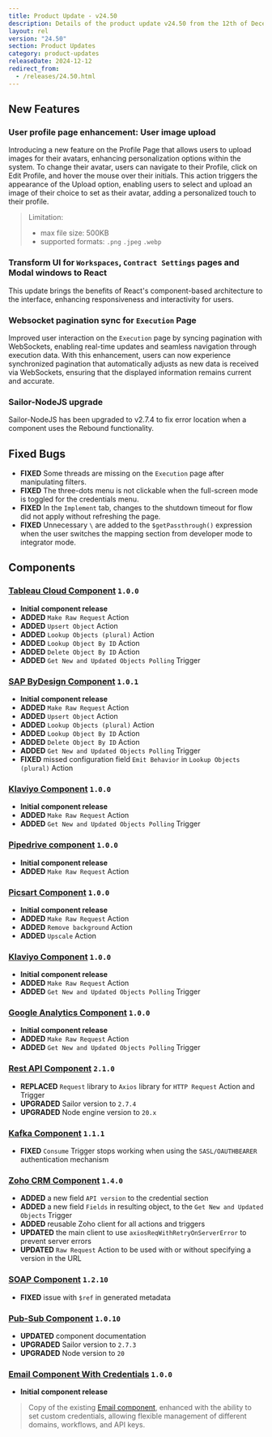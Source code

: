 ```yaml
---
title: Product Update - v24.50
description: Details of the product update v24.50 from the 12th of December 2024.
layout: rel
version: "24.50"
section: Product Updates
category: product-updates
releaseDate: 2024-12-12
redirect_from:
  - /releases/24.50.html
---
```


## New Features
### User profile page enhancement: User image upload
Introducing a new feature on the Profile Page that allows users to upload images for their avatars, enhancing personalization options within the system. To change their avatar, users can navigate to their Profile, click on Edit Profile, and hover the mouse over their initials. This action triggers the appearance of the Upload option, enabling users to select and upload an image of their choice to set as their avatar, adding a personalized touch to their profile.

> Limitation:
> - max file size: 500KB
> - supported formats: `.png` `.jpeg` `.webp`

### Transform UI for `Workspaces`, `Contract Settings` pages and Modal windows to React
This update brings the benefits of React's component-based architecture to the interface, enhancing responsiveness and interactivity for users.

### Websocket pagination sync for `Execution` Page
Improved user interaction on the `Execution` page by syncing pagination with WebSockets, enabling real-time updates and seamless navigation through execution data. With this enhancement, users can now experience synchronized pagination that automatically adjusts as new data is received via WebSockets, ensuring that the displayed information remains current and accurate.

### Sailor-NodeJS upgrade
Sailor-NodeJS has been upgraded to v2.7.4 to fix error location when a component uses the Rebound functionality.

## Fixed Bugs
*   **FIXED** Some threads are missing on the `Execution` page after manipulating filters.
*   **FIXED** The three-dots menu is not clickable when the full-screen mode is toggled for the credentials menu.
*   **FIXED** In the `Implement` tab, changes to the shutdown timeout for flow did not apply without refreshing the page.
*   **FIXED** Unnecessary `\` are added to the `$getPassthrough()` expression when the user switches the mapping section from developer mode to integrator mode.

## Components
### [Tableau Cloud Component](/components/tableau-cloud-component/) `1.0.0`
*   **Initial component release**
*   **ADDED** `Make Raw Request` Action
*   **ADDED** `Upsert Object` Action
*   **ADDED** `Lookup Objects (plural)` Action
*   **ADDED** `Lookup Object By ID` Action
*   **ADDED** `Delete Object By ID` Action
*   **ADDED** `Get New and Updated Objects Polling` Trigger

### [SAP ByDesign Component](/components/sapbydesign-component/) `1.0.1`
*   **Initial component release**
*   **ADDED** `Make Raw Request` Action
*   **ADDED** `Upsert Object` Action
*   **ADDED** `Lookup Objects (plural)` Action
*   **ADDED** `Lookup Object By ID` Action
*   **ADDED** `Delete Object By ID` Action
*   **ADDED** `Get New and Updated Objects Polling` Trigger
*   **FIXED** missed configuration field `Emit Behavior` in `Lookup Objects (plural)` Action

### [Klaviyo Component](/components/klaviyo-component/) `1.0.0`
*   **Initial component release**
*   **ADDED** `Make Raw Request` Action
*   **ADDED** `Get New and Updated Objects Polling` Trigger

### [Pipedrive component](/components/pipedrive-component/) `1.0.0`
*   **Initial component release**
*   **ADDED** `Make Raw Request` Action

### [Picsart Component](/components/picsart-component/) `1.0.0`
*   **Initial component release**
*   **ADDED** `Make Raw Request` Action
*   **ADDED** `Remove background` Action
*   **ADDED** `Upscale` Action

### [Klaviyo Component](/components/klaviyo-component/) `1.0.0`
*   **Initial component release**
*   **ADDED** `Make Raw Request` Action
*   **ADDED** `Get New and Updated Objects Polling` Trigger

### [Google Analytics Component](/components/google-analytics-component/) `1.0.0`
*   **Initial component release**
*   **ADDED** `Make Raw Request` Action
*   **ADDED** `Get New and Updated Objects Polling` Trigger

### [Rest API Component](/components/rest-api/) `2.1.0`
*   **REPLACED** `Request` library to `Axios` library for `HTTP Request` Action and Trigger
*   **UPGRADED** Sailor version to `2.7.4`
*   **UPGRADED** Node engine version to `20.x`

### [Kafka Component](/components/kafka/) `1.1.1`
*   **FIXED** `Consume` Trigger stops working when using the `SASL/OAUTHBEARER` authentication mechanism

### [Zoho CRM Component](/components/zoho-crm/) `1.4.0`
*   **ADDED** a new field `API version` to the credential section
*   **ADDED** a new field `Fields` in resulting object, to the `Get New and Updated Objects` Trigger
*   **ADDED** reusable Zoho client for all actions and triggers
*   **UPDATED** the main client to use `axiosReqWithRetryOnServerError` to prevent server errors
*   **UPDATED** `Raw Request` Action to be used with or without specifying a version in the URL

### [SOAP Component](/components/soap/) `1.2.10`
*   **FIXED** issue with `$ref` in generated metadata

### [Pub-Sub Component](/components/pub-sub/) `1.0.10`
*   **UPDATED** component documentation
*   **UPGRADED** Sailor version to `2.7.3`
*   **UPGRADED** Node version to `20`

### [Email Component With Credentials](/components/email-component-with-credentials/) `1.0.0`
*   **Initial component release**
> Copy of the existing [Email component](https://docs.elastic.io/components/email/index.html), enhanced with the ability to set custom credentials, allowing flexible management of different domains, workflows, and API keys.